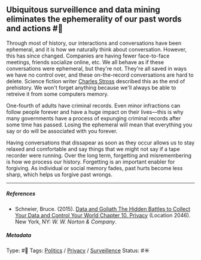 ## Ubiquitous surveillence and data mining eliminates the ephemerality of our past words and actions  #🧠

Through most of history, our interactions and conversations have been ephemeral, and it is how we naturally think about conversation. However, this has since changed. Companies are having fewer face-to-face meetings, friends socialize online, etc. We all behave as if these conversations were ephemeral, but they're not. They're all saved in ways we have no control over, and these on-the-record conversations are hard to delete. Science fiction writer [Charles Stross]() described this as the end of prehistory. We won't forget anything because we'll always be able to retreive it from some computers memory. 

One-fourth of adults have criminal records. Even minor infractions can follow people forever and have a huge impact on their lives—this is why many governments have a process of expunging criminal records after some time has passed. Losing the ephemeral will mean that everything you say or do will be associated with you forever. 

Having conversations that dissapear as soon as they occur allows us to stay relaxed and comfortable and say things that we might not say if a tape recorder were running. Over the long term, forgetting and misremembering is how we process our history. Forgetting is an important enabler for forgiving. As individual or social memory fades, past hurts become less sharp, which helps us forgive past wrongs. 

---

##### References

* Schneier, Bruce. (2015). [Data and Goliath The Hidden Battles to Collect Your Data and Control Your World Chapter 10. Privacy](Data%20and%20Goliath%20The%20Hidden%20Battles%20to%20Collect%20Your%20Data%20and%20Control%20Your%20World%20Chapter%2010.%20Privacy.md) (Location 2046). New York, NY: *W. W. Norton & Company*. 

##### Metadata

Type: #🔴 
Tags: [Politics](Politics.md) / [Privacy](Privacy.md) / [Surveillence](Surveillence.md)
Status: #☀️ 
